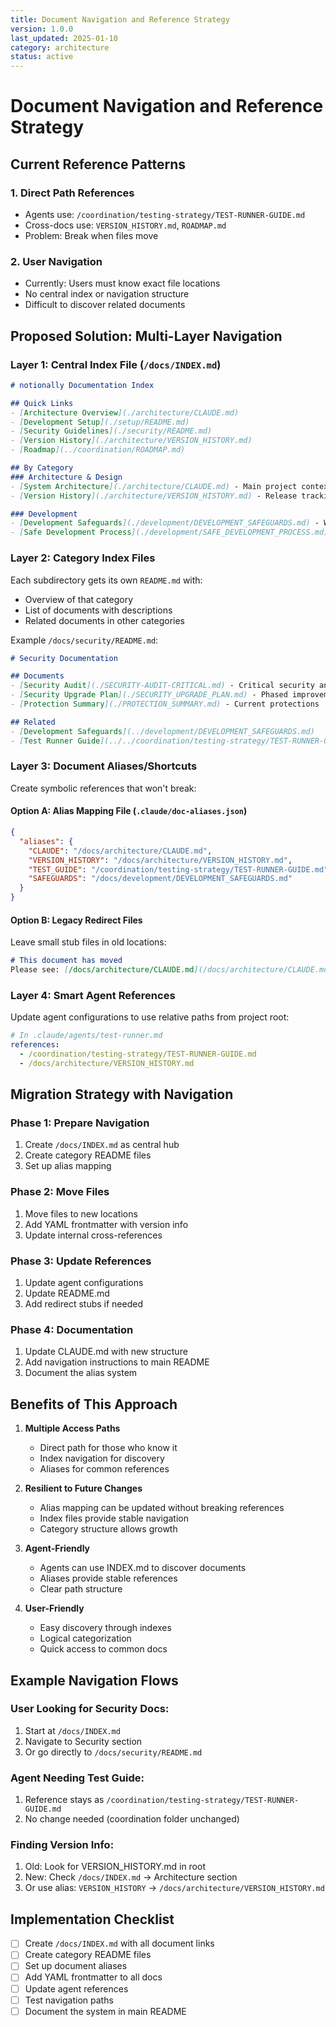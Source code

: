 ```yaml
---
title: Document Navigation and Reference Strategy
version: 1.0.0
last_updated: 2025-01-10
category: architecture
status: active
---
```


# Document Navigation and Reference Strategy

## Current Reference Patterns

### 1. Direct Path References
- Agents use: `/coordination/testing-strategy/TEST-RUNNER-GUIDE.md`
- Cross-docs use: `VERSION_HISTORY.md`, `ROADMAP.md`
- Problem: Break when files move

### 2. User Navigation
- Currently: Users must know exact file locations
- No central index or navigation structure
- Difficult to discover related documents

## Proposed Solution: Multi-Layer Navigation

### Layer 1: Central Index File (`/docs/INDEX.md`)
```markdown
# notionally Documentation Index

## Quick Links
- [Architecture Overview](./architecture/CLAUDE.md)
- [Development Setup](./setup/README.md)
- [Security Guidelines](./security/README.md)
- [Version History](./architecture/VERSION_HISTORY.md)
- [Roadmap](../coordination/ROADMAP.md)

## By Category
### Architecture & Design
- [System Architecture](./architecture/CLAUDE.md) - Main project context
- [Version History](./architecture/VERSION_HISTORY.md) - Release tracking

### Development
- [Development Safeguards](./development/DEVELOPMENT_SAFEGUARDS.md) - What not to break
- [Safe Development Process](./development/SAFE_DEVELOPMENT_PROCESS.md) - How to develop
```

### Layer 2: Category Index Files
Each subdirectory gets its own `README.md` with:
- Overview of that category
- List of documents with descriptions
- Related documents in other categories

Example `/docs/security/README.md`:
```markdown
# Security Documentation

## Documents
- [Security Audit](./SECURITY-AUDIT-CRITICAL.md) - Critical security analysis
- [Security Upgrade Plan](./SECURITY_UPGRADE_PLAN.md) - Phased improvement strategy
- [Protection Summary](./PROTECTION_SUMMARY.md) - Current protections

## Related
- [Development Safeguards](../development/DEVELOPMENT_SAFEGUARDS.md)
- [Test Runner Guide](../../coordination/testing-strategy/TEST-RUNNER-GUIDE.md)
```

### Layer 3: Document Aliases/Shortcuts
Create symbolic references that won't break:

#### Option A: Alias Mapping File (`.claude/doc-aliases.json`)
```json
{
  "aliases": {
    "CLAUDE": "/docs/architecture/CLAUDE.md",
    "VERSION_HISTORY": "/docs/architecture/VERSION_HISTORY.md",
    "TEST_GUIDE": "/coordination/testing-strategy/TEST-RUNNER-GUIDE.md",
    "SAFEGUARDS": "/docs/development/DEVELOPMENT_SAFEGUARDS.md"
  }
}
```

#### Option B: Legacy Redirect Files
Leave small stub files in old locations:
```markdown
# This document has moved
Please see: [/docs/architecture/CLAUDE.md](/docs/architecture/CLAUDE.md)
```

### Layer 4: Smart Agent References
Update agent configurations to use relative paths from project root:

```yaml
# In .claude/agents/test-runner.md
references:
  - /coordination/testing-strategy/TEST-RUNNER-GUIDE.md
  - /docs/architecture/VERSION_HISTORY.md
```

## Migration Strategy with Navigation

### Phase 1: Prepare Navigation
1. Create `/docs/INDEX.md` as central hub
2. Create category README files
3. Set up alias mapping

### Phase 2: Move Files
1. Move files to new locations
2. Add YAML frontmatter with version info
3. Update internal cross-references

### Phase 3: Update References
1. Update agent configurations
2. Update README.md
3. Add redirect stubs if needed

### Phase 4: Documentation
1. Update CLAUDE.md with new structure
2. Add navigation instructions to main README
3. Document the alias system

## Benefits of This Approach

1. **Multiple Access Paths**
   - Direct path for those who know it
   - Index navigation for discovery
   - Aliases for common references

2. **Resilient to Future Changes**
   - Alias mapping can be updated without breaking references
   - Index files provide stable navigation
   - Category structure allows growth

3. **Agent-Friendly**
   - Agents can use INDEX.md to discover documents
   - Aliases provide stable references
   - Clear path structure

4. **User-Friendly**
   - Easy discovery through indexes
   - Logical categorization
   - Quick access to common docs

## Example Navigation Flows

### User Looking for Security Docs:
1. Start at `/docs/INDEX.md`
2. Navigate to Security section
3. Or go directly to `/docs/security/README.md`

### Agent Needing Test Guide:
1. Reference stays as `/coordination/testing-strategy/TEST-RUNNER-GUIDE.md`
2. No change needed (coordination folder unchanged)

### Finding Version Info:
1. Old: Look for VERSION_HISTORY.md in root
2. New: Check `/docs/INDEX.md` → Architecture section
3. Or use alias: `VERSION_HISTORY` → `/docs/architecture/VERSION_HISTORY.md`

## Implementation Checklist

- [ ] Create `/docs/INDEX.md` with all document links
- [ ] Create category README files
- [ ] Set up document aliases
- [ ] Add YAML frontmatter to all docs
- [ ] Update agent references
- [ ] Test navigation paths
- [ ] Document the system in main README